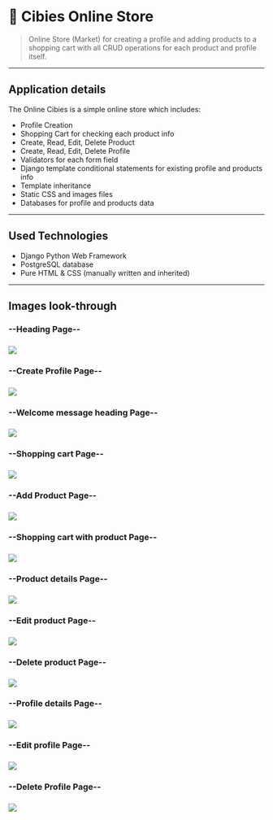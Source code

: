 # 🏪 Cibies Online Store 
> Online Store (Market) for creating a profile and adding products to a shopping cart with all CRUD operations for each product and profile itself.

---

## Application details
The Online Cibies is a simple online store which includes:
- Profile Creation
- Shopping Cart for checking each product info
- Create, Read, Edit, Delete Product
- Create, Read, Edit, Delete Profile
- Validators for each form field
- Django template conditional statements for existing profile and products info
- Template inheritance
- Static CSS and images files
- Databases for profile and products data
  
---

## Used Technologies
- Django Python Web Framework
- PostgreSQL database
- Pure HTML & CSS (manually written and inherited)

---

## Images look-through
<h3>--Heading Page--<h3/>
<img src="https://github.com/AlexDimov-04/Cibies-Online-Store/assets/106152399/130101e3-ed3c-4940-8377-c562402e02ba">

<h3>--Create Profile Page--<h3>
<img src="https://github.com/AlexDimov-04/Cibies-Online-Store/assets/106152399/56af0a1f-5e60-4581-a7f6-59011bff3fc1">

<h3>--Welcome message heading Page--<h3>
<img src="https://github.com/AlexDimov-04/Cibies-Online-Store/assets/106152399/0f1f7c7f-9ff7-4b80-9350-1ffb1795e286">

<h3>--Shopping cart Page--<h3>
<img src="https://github.com/AlexDimov-04/Cibies-Online-Store/assets/106152399/07e9b6b8-d91c-4ff4-8aa4-3c4f51a63aae">

<h3>--Add Product Page--<h3>
<img src="https://github.com/AlexDimov-04/Cibies-Online-Store/assets/106152399/1c9ad0a2-978a-42b6-ba8d-13c3addebd5b">

<h3>--Shopping cart with product Page--<h3>
<img src="https://github.com/AlexDimov-04/Cibies-Online-Store/assets/106152399/e9f640b6-caf7-40f6-8379-b7f97f3678b3">

<h3>--Product details Page--<h3>
<img src="https://github.com/AlexDimov-04/Cibies-Online-Store/assets/106152399/4911ac35-5cdc-43e8-856a-62c1be0d0809">

<h3>--Edit product Page--<h3>
<img src="https://github.com/AlexDimov-04/Cibies-Online-Store/assets/106152399/ddaff734-e10d-419c-aa4d-d9508776bc1e">

<h3>--Delete product Page--<h3>
<img src="https://github.com/AlexDimov-04/Cibies-Online-Store/assets/106152399/0159d23d-da51-4457-878c-910a7951109d">

<h3>--Profile details Page--<h3>
<img src="https://github.com/AlexDimov-04/Cibies-Online-Store/assets/106152399/2127a042-352d-4485-957e-d354d71d813c">

<h3>--Edit profile Page--<h3>
<img src="https://github.com/AlexDimov-04/Cibies-Online-Store/assets/106152399/e8b6b85b-f779-4c01-be4c-0fbcf6e4d095">

<h3>--Delete Profile Page--<h3>
<img src="https://github.com/AlexDimov-04/Cibies-Online-Store/assets/106152399/23b0a0e5-a7fd-4141-b5dc-ba5fb5024013">
